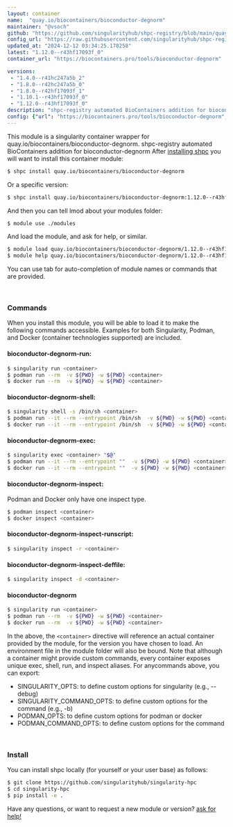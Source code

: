 ```yaml
---
layout: container
name:  "quay.io/biocontainers/bioconductor-degnorm"
maintainer: "@vsoch"
github: "https://github.com/singularityhub/shpc-registry/blob/main/quay.io/biocontainers/bioconductor-degnorm/container.yaml"
config_url: "https://raw.githubusercontent.com/singularityhub/shpc-registry/main/quay.io/biocontainers/bioconductor-degnorm/container.yaml"
updated_at: "2024-12-12 03:34:25.178258"
latest: "1.12.0--r43hf17093f_0"
container_url: "https://biocontainers.pro/tools/bioconductor-degnorm"

versions:
 - "1.4.0--r41hc247a5b_2"
 - "1.8.0--r42hc247a5b_0"
 - "1.8.0--r42hf17093f_1"
 - "1.10.1--r43hf17093f_0"
 - "1.12.0--r43hf17093f_0"
description: "shpc-registry automated BioContainers addition for bioconductor-degnorm"
config: {"url": "https://biocontainers.pro/tools/bioconductor-degnorm", "maintainer": "@vsoch", "description": "shpc-registry automated BioContainers addition for bioconductor-degnorm", "latest": {"1.12.0--r43hf17093f_0": "sha256:bae59a3ff1552bce9c5131b2549521dc739d5377063c1aaed395a742053bb7e4"}, "tags": {"1.4.0--r41hc247a5b_2": "sha256:c396013e1cd70c17f08fb541037617ffe4f4c125f069d10a7d614abaa9b27c90", "1.8.0--r42hc247a5b_0": "sha256:1ebc800cc56ba6432a92eb696968d30b8478d31fb8ce003a488a738f23d60e21", "1.8.0--r42hf17093f_1": "sha256:e11b45c7dff804e20a7927320c50eb38d5ff90a4228624e59848ebddc1bc67ff", "1.10.1--r43hf17093f_0": "sha256:2940f618300d29f01ef15285dabd29026f7a2affd261d35e675d43bb4d930e20", "1.12.0--r43hf17093f_0": "sha256:bae59a3ff1552bce9c5131b2549521dc739d5377063c1aaed395a742053bb7e4"}, "docker": "quay.io/biocontainers/bioconductor-degnorm"}
---
```


This module is a singularity container wrapper for quay.io/biocontainers/bioconductor-degnorm.
shpc-registry automated BioContainers addition for bioconductor-degnorm
After [installing shpc](#install) you will want to install this container module:


```bash
$ shpc install quay.io/biocontainers/bioconductor-degnorm
```

Or a specific version:

```bash
$ shpc install quay.io/biocontainers/bioconductor-degnorm:1.12.0--r43hf17093f_0
```

And then you can tell lmod about your modules folder:

```bash
$ module use ./modules
```

And load the module, and ask for help, or similar.

```bash
$ module load quay.io/biocontainers/bioconductor-degnorm/1.12.0--r43hf17093f_0
$ module help quay.io/biocontainers/bioconductor-degnorm/1.12.0--r43hf17093f_0
```

You can use tab for auto-completion of module names or commands that are provided.

<br>

### Commands

When you install this module, you will be able to load it to make the following commands accessible.
Examples for both Singularity, Podman, and Docker (container technologies supported) are included.

#### bioconductor-degnorm-run:

```bash
$ singularity run <container>
$ podman run --rm  -v ${PWD} -w ${PWD} <container>
$ docker run --rm  -v ${PWD} -w ${PWD} <container>
```

#### bioconductor-degnorm-shell:

```bash
$ singularity shell -s /bin/sh <container>
$ podman run --it --rm --entrypoint /bin/sh  -v ${PWD} -w ${PWD} <container>
$ docker run --it --rm --entrypoint /bin/sh  -v ${PWD} -w ${PWD} <container>
```

#### bioconductor-degnorm-exec:

```bash
$ singularity exec <container> "$@"
$ podman run --it --rm --entrypoint ""  -v ${PWD} -w ${PWD} <container> "$@"
$ docker run --it --rm --entrypoint ""  -v ${PWD} -w ${PWD} <container> "$@"
```

#### bioconductor-degnorm-inspect:

Podman and Docker only have one inspect type.

```bash
$ podman inspect <container>
$ docker inspect <container>
```

#### bioconductor-degnorm-inspect-runscript:

```bash
$ singularity inspect -r <container>
```

#### bioconductor-degnorm-inspect-deffile:

```bash
$ singularity inspect -d <container>
```



#### bioconductor-degnorm

```bash
$ singularity run <container>
$ podman run --rm  -v ${PWD} -w ${PWD} <container>
$ docker run --rm  -v ${PWD} -w ${PWD} <container>
```


In the above, the `<container>` directive will reference an actual container provided
by the module, for the version you have chosen to load. An environment file in the
module folder will also be bound. Note that although a container
might provide custom commands, every container exposes unique exec, shell, run, and
inspect aliases. For anycommands above, you can export:

 - SINGULARITY_OPTS: to define custom options for singularity (e.g., --debug)
 - SINGULARITY_COMMAND_OPTS: to define custom options for the command (e.g., -b)
 - PODMAN_OPTS: to define custom options for podman or docker
 - PODMAN_COMMAND_OPTS: to define custom options for the command

<br>

### Install

You can install shpc locally (for yourself or your user base) as follows:

```bash
$ git clone https://github.com/singularityhub/singularity-hpc
$ cd singularity-hpc
$ pip install -e .
```

Have any questions, or want to request a new module or version? [ask for help!](https://github.com/singularityhub/singularity-hpc/issues)